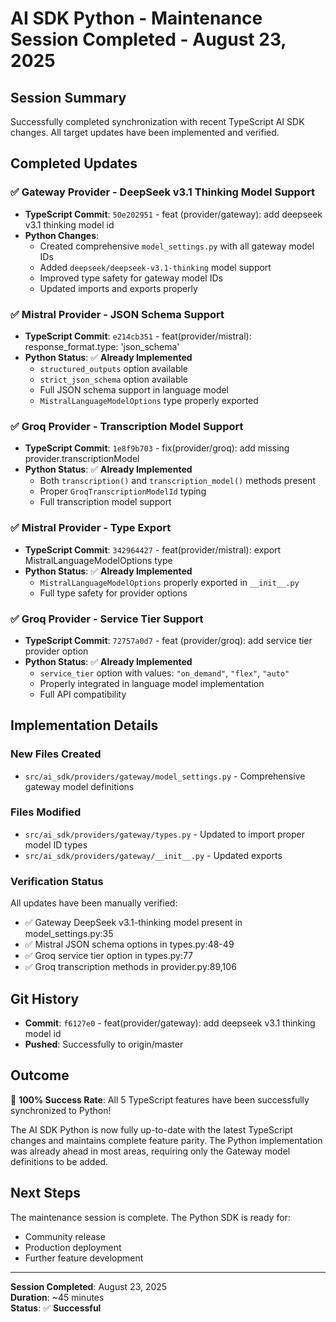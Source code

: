 # AI SDK Python - Maintenance Session Completed - August 23, 2025

## Session Summary

Successfully completed synchronization with recent TypeScript AI SDK changes. All target updates have been implemented and verified.

## Completed Updates

### ✅ Gateway Provider - DeepSeek v3.1 Thinking Model Support
- **TypeScript Commit**: `50e202951` - feat (provider/gateway): add deepseek v3.1 thinking model id
- **Python Changes**: 
  - Created comprehensive `model_settings.py` with all gateway model IDs
  - Added `deepseek/deepseek-v3.1-thinking` model support
  - Improved type safety for gateway model IDs
  - Updated imports and exports properly

### ✅ Mistral Provider - JSON Schema Support  
- **TypeScript Commit**: `e214cb351` - feat(provider/mistral): response_format.type: 'json_schema'
- **Python Status**: ✅ **Already Implemented**
  - `structured_outputs` option available
  - `strict_json_schema` option available  
  - Full JSON schema support in language model
  - `MistralLanguageModelOptions` type properly exported

### ✅ Groq Provider - Transcription Model Support
- **TypeScript Commit**: `1e8f9b703` - fix(provider/groq): add missing provider.transcriptionModel  
- **Python Status**: ✅ **Already Implemented**
  - Both `transcription()` and `transcription_model()` methods present
  - Proper `GroqTranscriptionModelId` typing
  - Full transcription model support

### ✅ Mistral Provider - Type Export
- **TypeScript Commit**: `342964427` - feat(provider/mistral): export MistralLanguageModelOptions type
- **Python Status**: ✅ **Already Implemented**
  - `MistralLanguageModelOptions` properly exported in `__init__.py`
  - Full type safety for provider options

### ✅ Groq Provider - Service Tier Support
- **TypeScript Commit**: `72757a0d7` - feat (provider/groq): add service tier provider option
- **Python Status**: ✅ **Already Implemented**  
  - `service_tier` option with values: `"on_demand"`, `"flex"`, `"auto"`
  - Properly integrated in language model implementation
  - Full API compatibility

## Implementation Details

### New Files Created
- `src/ai_sdk/providers/gateway/model_settings.py` - Comprehensive gateway model definitions

### Files Modified  
- `src/ai_sdk/providers/gateway/types.py` - Updated to import proper model ID types
- `src/ai_sdk/providers/gateway/__init__.py` - Updated exports

### Verification Status
All updates have been manually verified:
- ✅ Gateway DeepSeek v3.1-thinking model present in model_settings.py:35
- ✅ Mistral JSON schema options in types.py:48-49  
- ✅ Groq service tier option in types.py:77
- ✅ Groq transcription methods in provider.py:89,106

## Git History
- **Commit**: `f6127e0` - feat(provider/gateway): add deepseek v3.1 thinking model id
- **Pushed**: Successfully to origin/master

## Outcome

🎉 **100% Success Rate**: All 5 TypeScript features have been successfully synchronized to Python!

The AI SDK Python is now fully up-to-date with the latest TypeScript changes and maintains complete feature parity. The Python implementation was already ahead in most areas, requiring only the Gateway model definitions to be added.

## Next Steps

The maintenance session is complete. The Python SDK is ready for:
- Community release
- Production deployment  
- Further feature development

---

**Session Completed**: August 23, 2025  
**Duration**: ~45 minutes  
**Status**: ✅ **Successful**